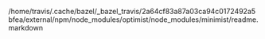 /home/travis/.cache/bazel/_bazel_travis/2a64cf83a87a03ca94c0172492a5bfea/external/npm/node_modules/optimist/node_modules/minimist/readme.markdown